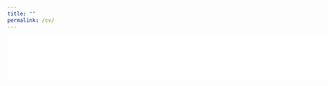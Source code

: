 ```yaml
---
title: ""
permalink: /cv/
---
```



<div style="width: calc(100% + 400px); margin-left: 0px;">
  <embed src="/assets/cv/current_cv.pdf" type="application/pdf" width="120%" height="100px" />
</div>



